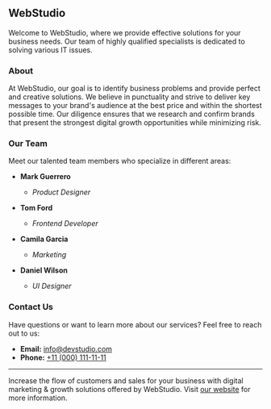 ## WebStudio

Welcome to WebStudio, where we provide effective solutions for your business needs. Our team of highly qualified specialists is dedicated to solving various IT issues.

### About

At WebStudio, our goal is to identify business problems and provide perfect and creative solutions. We believe in punctuality and strive to deliver key messages to your brand's audience at the best price and within the shortest possible time. Our diligence ensures that we research and confirm brands that present the strongest digital growth opportunities while minimizing risk.

### Our Team

Meet our talented team members who specialize in different areas:

- **Mark Guerrero**
  - *Product Designer*

- **Tom Ford**
  - *Frontend Developer*

- **Camila Garcia**
  - *Marketing*

- **Daniel Wilson**
  - *UI Designer*

### Contact Us

Have questions or want to learn more about our services? Feel free to reach out to us:

- **Email:** [info@devstudio.com](mailto:info@devstudio.com)
- **Phone:** [+11 (000) 111-11-11](tel:+110001111111)

---

Increase the flow of customers and sales for your business with digital marketing & growth solutions offered by WebStudio. Visit [our website](./index.html) for more information.
